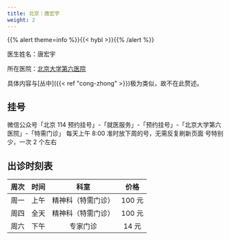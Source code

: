 ```yaml
---
title: 北京｜唐宏宇
weight: 2
---
```


{{% alert theme=info %}}{{< hybl >}}{{% /alert %}}

医生姓名：唐宏宇

所在医院：[北京大学第六医院](https://amap.com/place/B000A2EF2C)

具体内容与[丛中]({{< ref "cong-zhong" >}})极为类似，故不在此赘述。

## 挂号

微信公众号「北京 114 预约挂号」-「就医服务」-「预约挂号」-「北京大学第六医院」-「特需门诊」
每天上午 8:00 准时放下周的号，无需反复刷新页面
号特别少，一次 2 个左右

## 出诊时刻表

| 周次 |       时间       |        科室        |  价格  |
| :--: | :--------------: | :----------------: | :----: |
| 周一 | 上午 | 精神科（特需门诊）| 100 元 |
| 周四 | 全天 | 精神科（特需门诊）| 100 元 |
| 周六 | 下午 | 专家门诊 | 14 元 |
